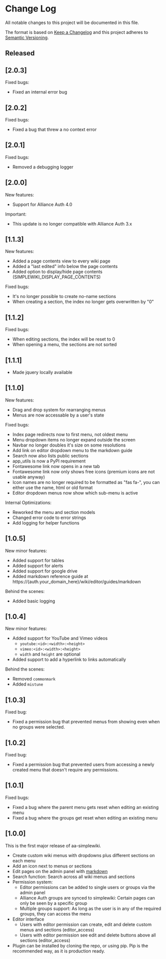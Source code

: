 # Change Log

All notable changes to this project will be documented in this file.

The format is based on [Keep a Changelog](http://keepachangelog.com/)
and this project adheres to [Semantic Versioning](http://semver.org/).


## Released

## [2.0.3]
Fixed bugs:
- Fixed an internal error bug

## [2.0.2]
Fixed bugs:
- Fixed a bug that threw a no context error

## [2.0.1]
Fixed bugs:
- Removed a debugging logger

## [2.0.0]
New features:
- Support for Alliance Auth 4.0

Important:
- This update is no longer compatible with Alliance Auth 3.x

## [1.1.3]
New features:
- Added a page contents view to every wiki page
- Added a "last edited" info below the page contents
- Added option to display/hide page contents (SIMPLEWIKI_DISPLAY_PAGE_CONTENTS)

Fixed bugs:
- It's no longer possible to create no-name sections
- When creating a section, the index no longer gets overwritten by "0"

## [1.1.2]
Fixed bugs:
- When editing sections, the index will be reset to 0
- When opening a menu, the sections are not sorted

## [1.1.1]
- Made jquery locally available

## [1.1.0]
New features:
- Drag and drop system for rearranging menus
- Menus are now accessable by a user's state

Fixed bugs:
- Index page redirects now to first menu, not oldest menu
- Menu dropdown items no longer expand outside the screen
- Navbar no longer doubles it's size on some resolutions
- Add link on editor dropdown menu to the markdown guide
- Search now also lists public sections
- app_utils is now a PyPI requirement
- Fontawesome link now opens in a new tab
- Fontawesome link now only shows free icons (premium icons are not usable anyway)
- Icon names are no longer required to be formatted as "fas fa-<name>", you can either use the name, html or old format
- Editor dropdown menus now show which sub-menu is active

Internal Optimizations:
- Reworked the menu and section models
- Changed error code to error strings
- Add logging for helper functions

## [1.0.5]
New minor features:
- Added support for tables 
- Added support for alerts
- Added support for google drive
- Added markdown reference guide at https://{auth.your_domain_here}/wiki/editor/guides/markdown

Behind the scenes:
- Added basic logging

## [1.0.4]
New minor features:
- Added support for YouTube and Vimeo videos 
  - `youtube:<id>:<width>:<height>`
  - `vimeo:<id>:<width>:<height>`
  - `width` and `height` are optional
- Added support to add a hyperlink to links automatically

Behind the scenes:
- Removed `commonmark`
- Added `mistune`

## [1.0.3]
Fixed bug:
- Fixed a permission bug that prevented menus from showing even when no groups were selected.

## [1.0.2]
Fixed bug:
- Fixed a permission bug that prevented users from accessing a newly created menu that doesn't require any permissions.

## [1.0.1]
Fixed bugs:
- Fixed a bug where the parent menu gets reset when editing an existing menu
- Fixed a bug where the groups get reset when editing an existing menu

## [1.0.0]
This is the first major release of aa-simplewiki.

- Create custom wiki menus with dropdowns plus different sections on each menu
- Add an icon next to menus or sections
- Edit pages on the admin panel with [markdown](https://commonmark.org/help/)
- Search function: Search across all wiki menus and sections
- Permission system:
  - Editor permissions can be added to single users or groups via the admin panel
  - Alliance Auth groups are synced to simplewiki: Certain pages can only be seen by a specific group
  - Multiple groups support: As long as the user is in any of the required groups, they can access the menu
- Editor interface
  - Users with editor permission can create, edit and delete custom menus and sections (editor_access)
  - Users with editor permission see edit and delete buttons above all sections (editor_access)
- Plugin can be installed by cloning the repo, or using pip. Pip is the recommended way, as it is production ready.
